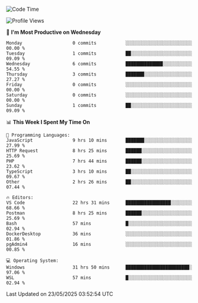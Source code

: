 <!--START_SECTION:waka-->
![Code Time](http://img.shields.io/badge/Code%20Time-5%2C024%20hrs%2055%20mins-blue)

![Profile Views](http://img.shields.io/badge/Profile%20Views-8-blue)

📅 **I'm Most Productive on Wednesday** 

```text
Monday                   0 commits           ░░░░░░░░░░░░░░░░░░░░░░░░░   00.00 % 
Tuesday                  1 commits           ██░░░░░░░░░░░░░░░░░░░░░░░   09.09 % 
Wednesday                6 commits           ██████████████░░░░░░░░░░░   54.55 % 
Thursday                 3 commits           ███████░░░░░░░░░░░░░░░░░░   27.27 % 
Friday                   0 commits           ░░░░░░░░░░░░░░░░░░░░░░░░░   00.00 % 
Saturday                 0 commits           ░░░░░░░░░░░░░░░░░░░░░░░░░   00.00 % 
Sunday                   1 commits           ██░░░░░░░░░░░░░░░░░░░░░░░   09.09 % 
```


📊 **This Week I Spent My Time On** 

```text
💬 Programming Languages: 
JavaScript               9 hrs 10 mins       ███████░░░░░░░░░░░░░░░░░░   27.99 % 
HTTP Request             8 hrs 25 mins       ██████░░░░░░░░░░░░░░░░░░░   25.69 % 
PHP                      7 hrs 44 mins       ██████░░░░░░░░░░░░░░░░░░░   23.62 % 
TypeScript               3 hrs 10 mins       ██░░░░░░░░░░░░░░░░░░░░░░░   09.67 % 
Other                    2 hrs 26 mins       ██░░░░░░░░░░░░░░░░░░░░░░░   07.44 % 

🔥 Editors: 
VS Code                  22 hrs 31 mins      █████████████████░░░░░░░░   68.66 % 
Postman                  8 hrs 25 mins       ██████░░░░░░░░░░░░░░░░░░░   25.69 % 
Bash                     57 mins             █░░░░░░░░░░░░░░░░░░░░░░░░   02.94 % 
DockerDesktop            36 mins             ░░░░░░░░░░░░░░░░░░░░░░░░░   01.86 % 
pgAdmin4                 16 mins             ░░░░░░░░░░░░░░░░░░░░░░░░░   00.85 % 

💻 Operating System: 
Windows                  31 hrs 50 mins      ████████████████████████░   97.06 % 
WSL                      57 mins             █░░░░░░░░░░░░░░░░░░░░░░░░   02.94 % 
```


 Last Updated on 23/05/2025 03:52:54 UTC
<!--END_SECTION:waka-->
